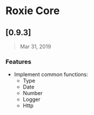 # Roxie Core

## [0.9.3]
> Mar 31, 2019

### Features

* Implement common functions:
  * Type
  * Date
  * Number
  * Logger
  * Http

